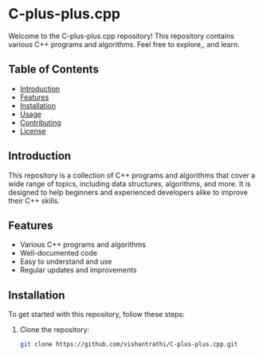 # C-plus-plus.cpp

Welcome to the C-plus-plus.cpp repository! This repository contains various C++ programs and algorithms. Feel free to explore,, and learn.

## Table of Contents

- [Introduction](#introduction)
- [Features](#features)
- [Installation](#installation)
- [Usage](#usage)
- [Contributing](#contributing)
- [License](#license)

## Introduction

This repository is a collection of C++ programs and algorithms that cover a wide range of topics, including data structures, algorithms, and more. It is designed to help beginners and experienced developers alike to improve their C++ skills.

## Features

- Various C++ programs and algorithms
- Well-documented code
- Easy to understand and use
- Regular updates and improvements

## Installation

To get started with this repository, follow these steps:

1. Clone the repository:
   ```bash
   git clone https://github.com/vishantrathi/C-plus-plus.cpp.git
